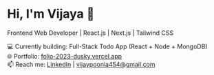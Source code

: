 # Hi, I'm Vijaya 👋
Frontend Web Developer | React.js | Next.js | Tailwind CSS  

💻 Currently building: Full-Stack Todo App (React + Node + MongoDB)  
🌐 Portfolio: [folio-2023-dusky.vercel.app](https://folio-2023-dusky.vercel.app)  
📫 Reach me: [LinkedIn](http://linkedin.com/in/vijaypooniaa) | vijaypoonia454@gmail.com  


